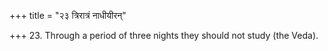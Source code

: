 +++
title = "२३ त्रिरात्रं नाधीयीरन्"

+++
23. Through a period of three nights they should not study (the Veda).
